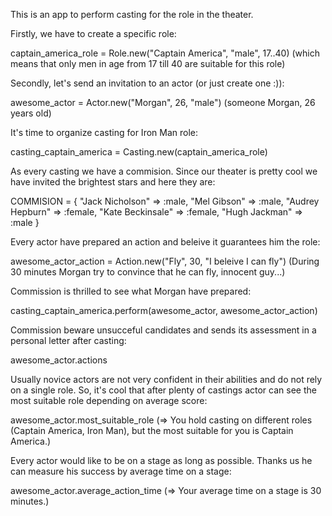 This is an app to perform casting for the role in the theater.


Firstly, we have to create a specific role:

captain_america_role = Role.new("Captain America", "male", 17..40) (which means that only men in age from 17 till 40 are suitable for this role)


Secondly, let's send an invitation to an actor (or just create one :)):

awesome_actor = Actor.new("Morgan", 26, "male") (someone Morgan, 26 years old)


It's time to organize casting for Iron Man role:

casting_captain_america = Casting.new(captain_america_role)


As every casting we have a commision. Since our theater is pretty cool we have invited the brightest stars and here they are:

COMMISION = { "Jack Nicholson" => :male, "Mel Gibson" => :male, "Audrey Hepburn" => :female, 
  	          "Kate Beckinsale" => :female, "Hugh Jackman" => :male }


Every actor have prepared an action and beleive it guarantees him the role:

awesome_actor_action = Action.new("Fly", 30, "I beleive I can fly") (During 30 minutes Morgan try to convince that he can fly, innocent guy...)


Commission is thrilled to see what Morgan have prepared:

casting_captain_america.perform(awesome_actor, awesome_actor_action)


Commission beware unsucceful candidates and sends its assessment in a personal letter after casting:

awesome_actor.actions


Usually novice actors are not very confident in their abilities and do not rely on a single role. So, it's cool that after plenty of castings actor can see the most suitable role depending on average score:

awesome_actor.most_suitable_role (=> You hold casting on different roles (Captain America, Iron Man), 
                                     but the most suitable for you is Captain America.)

Every actor would like to be on a stage as long as possible. Thanks us he can measure his success by average time on a stage:

awesome_actor.average_action_time (=> Your average time on a stage is 30 minutes.)